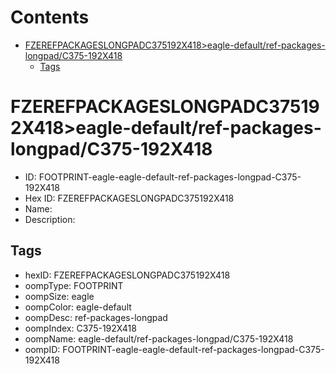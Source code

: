 



Contents
========

* [FZEREFPACKAGESLONGPADC375192X418>eagle-default/ref-packages-longpad/C375-192X418](#fzerefpackageslongpadc375192x418eagle-defaultref-packages-longpadc375-192x418)
	* [Tags](#tags)

# FZEREFPACKAGESLONGPADC375192X418>eagle-default/ref-packages-longpad/C375-192X418

- ID: FOOTPRINT-eagle-eagle-default-ref-packages-longpad-C375-192X418
- Hex ID: FZEREFPACKAGESLONGPADC375192X418
- Name: 
- Description: 

## Tags

- hexID: FZEREFPACKAGESLONGPADC375192X418
- oompType: FOOTPRINT
- oompSize: eagle
- oompColor: eagle-default
- oompDesc: ref-packages-longpad
- oompIndex: C375-192X418
- oompName: eagle-default/ref-packages-longpad/C375-192X418
- oompID: FOOTPRINT-eagle-eagle-default-ref-packages-longpad-C375-192X418
